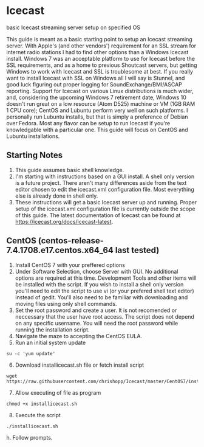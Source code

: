 # Icecast
basic Icecast streaming server setup on specified OS

This guide is meant as a basic starting point to setup an Icecast streaming server. With Apple's (and other vendors') requirement for an SSL stream for internet radio stations I had to find other options than a Windows Icecast install. Windows 7 was an acceptable platform to use for Icecast before the SSL requirements, and as a home to previous Shoutcast servers, but getting Windows to work with Icecast and SSL is troublesome at best. If you really want to install Icecast with SSL on Windows all I will say is Stunnel, and good luck figuring out proper logging for SoundExchange/BMI/ASCAP reporting. Support for Icecast on various Linux distributions is much wider, and, considering the upcoming Windows 7 retirement date, Windows 10 doesn't run great on a low resource (Atom D525) machine or VM (1GB RAM 1 CPU core); CentOS and Lubuntu perform very well on such platforms. I personally run Lubuntu installs, but that is simply a preference of Debian over Fedora. Most any flavor can be setup to run Icecast if you're knowledgable with a particular one. This guide will focus on CentOS and Lubuntu installations.

Starting Notes
---------------------------------------------------------------------
1. This guide assumes basic shell knowledge.
2. I'm starting with instructions based on a GUI install. A shell only version is a future project. There aren't many differences aside from the text editor chosen to edit the icecast.xml configuration file. Most everything else is already done in shell only.
3. These instructions will get a basic Icecast server up and running. Proper setup of the icecast.xml configuration file is currently outside the scope of this guide. The latest documentation of Icecast can be found at https://icecast.org/docs/icecast-latest.

CentOS (centos-release-7.4.1708.e17.centos.x64_64 last tested)
---------------------------------------------------------------------
1. Install CentOS 7 with your preffered options
2. Under Software Selection, choose Server with GUI. No additional options are required at this time. Development Tools and other items will be installed with the script. If you wish to install a shell only version you'll need to edit the script to use vi (or your prefered shell text editor) instead of gedit. You'll also need to be familiar with downloading and moving files using only shell commands.
3. Set the root password and create a user. It is not recomended or neccessary that the user have root access. The script does not depend on any specific username. You will need the root password while running the installation script.
4. Navigate the maze to accepting the CentOS EULA.
5. Run an initial system update
```
su -c 'yum update'
```
6. Download installicecast.sh file or fetch install script
```
wget https://raw.githubusercontent.com/chrishopp/Icecast/master/CentOS7/installicecast.sh
```
7. Allow executing of file as program
```
chmod +x installicecast.sh
```
8. Execute the script
```
./installicecast.sh
```
h. Follow prompts.
